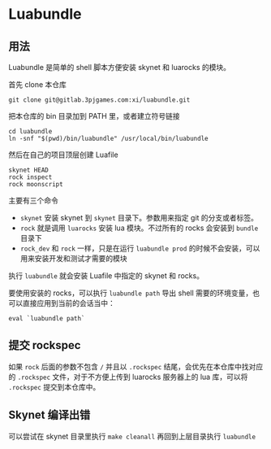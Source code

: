 # Luabundle

## 用法

Luabundle 是简单的 shell 脚本方便安装 skynet 和 luarocks 的模块。

首先 clone 本仓库

    git clone git@gitlab.3pjgames.com:xi/luabundle.git

把本仓库的 bin 目录加到 PATH 里，或者建立符号链接

    cd luabundle
    ln -snf "$(pwd)/bin/luabundle" /usr/local/bin/luabundle

然后在自己的项目顶层创建 Luafile

```shell
skynet HEAD
rock inspect
rock moonscript
```

主要有三个命令

-   `skynet` 安装 skynet 到 `skynet` 目录下。参数用来指定 git 的分支或者标签。
-   `rock` 就是调用 `luarocks` 安装 lua 模块。不过所有的 rocks 会安装到 `bundle` 目录下
-   `rock_dev` 和 `rock` 一样，只是在运行 `luabundle prod` 的时候不会安装，可以用来安装开发和测试才需要的模块

执行 `luabundle` 就会安装 Luafile 中指定的 skynet 和 rocks。

要使用安装的 rocks，可以执行 `luabundle path` 导出 shell 需要的环境变量，也可以直接应用到当前的会话当中：

    eval `luabundle path`

## 提交 rockspec

如果 `rock` 后面的参数不包含 `/` 并且以 `.rockspec` 结尾，会优先在本仓库中找对应的 `.rockspec` 文件，对于不方便上传到 luarocks 服务器上的 lua 库，可以将 `.rockspec` 提交到本仓库中。

## Skynet 编译出错

可以尝试在 skynet 目录里执行 `make cleanall` 再回到上层目录执行 `luabundle`
